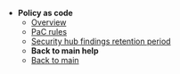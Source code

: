 - **Policy as code**
  - [Overview](policy-as-code/overview)
  - [PaC rules](policy-as-code/pac-rules)
  - [Security hub findings retention period](/policy-as-code/security-hub-findings-retention-period)
  - **Back to main help**
  - [Back to main](policy-as-code/overview)